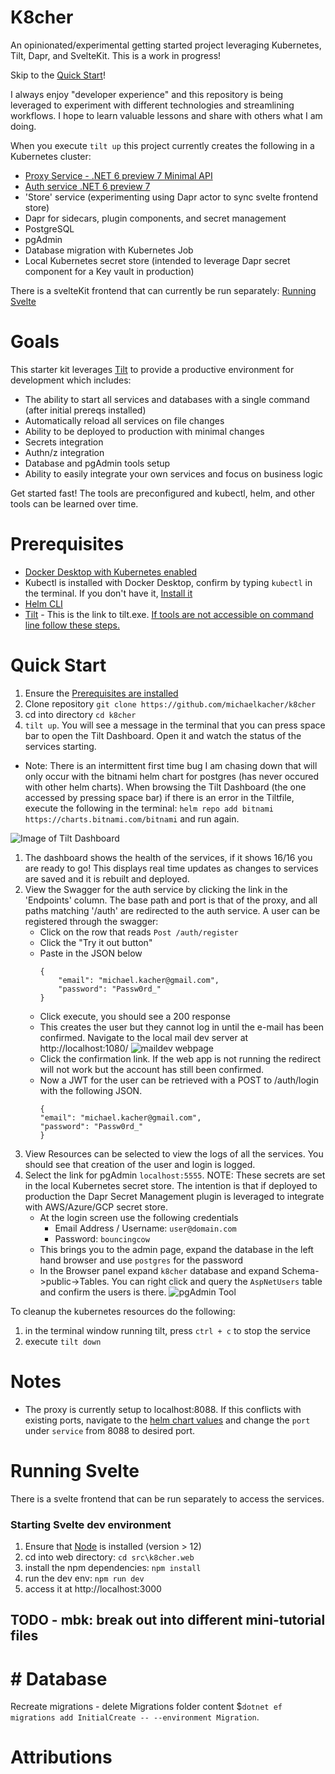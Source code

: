 # K8cher
An opinionated/experimental getting started project leveraging Kubernetes, Tilt, Dapr, and SvelteKit. This is a work in progress!

Skip to the [Quick Start](#quick-start)!

I always enjoy "developer experience" and this repository is being leveraged to experiment with different technologies and streamlining  workflows. I hope to learn valuable lessons and share with others what I am doing. 

When you execute `tilt up` this project currently creates the following in a Kubernetes cluster:
* [Proxy Service - .NET 6 preview 7 Minimal API](./src/k8cher.proxy/README.md)
* [Auth service .NET 6 preview 7](./src/k8cher.auth/README.md)
* 'Store' service (experimenting using Dapr actor to sync svelte frontend store)
* Dapr for sidecars, plugin components, and secret management
* PostgreSQL
* pgAdmin
* Database migration with Kubernetes Job
* Local Kubernetes secret store (intended to leverage Dapr secret component for a Key vault in production)

There is a svelteKit frontend that can currently be run separately: [Running Svelte](#running-svelte)

# Goals
This starter kit leverages [Tilt](https://tilt.dev/) to provide a productive environment for development which includes:
* The ability to start all services and databases with a single command (after initial prereqs installed)
* Automatically reload all services on file changes
* Ability to be deployed to production with minimal changes
* Secrets integration
* Authn/z integration
* Database and pgAdmin tools setup
* Ability to easily integrate your own services and focus on business logic

Get started fast! The tools are preconfigured and kubectl, helm, and other tools can be learned over time.

# Prerequisites
* [Docker Desktop with Kubernetes enabled](https://docs.docker.com/desktop/)
* Kubectl is installed with Docker Desktop, confirm by typing `kubectl` in the terminal. If you don't have it, [Install it](https://kubernetes.io/docs/tasks/tools/)
* [Helm CLI](https://helm.sh/docs/intro/install/)
* [Tilt](https://github.com/tilt-dev/tilt/releases) - This is the link to tilt.exe. [If tools are not accessible on command line follow these steps.](./docs/setup-path.md)

# Quick Start
1) Ensure the [Prerequisites are installed](#prerequisites)
2) Clone repository `git clone https://github.com/michaelkacher/k8cher`
3) cd into directory `cd k8cher`
4) `tilt up`. You will see a message in the terminal that you can press space bar to open the Tilt Dashboard. Open it and watch the status of the services starting.
 
* Note: There is an intermittent first time bug I am chasing down that will only occur with the bitnami helm chart for postgres (has never occured with other helm charts). When browsing the Tilt Dashboard (the one accessed by pressing space bar) if there is an error in the Tiltfile, execute the following in the terminal: `helm repo add bitnami https://charts.bitnami.com/bitnami` and run again. 

 
![Image of Tilt Dashboard](/docs/images/tilt-getting-started.png "Tilt Dashboard")
1) The dashboard shows the health of the services, if it shows 16/16 you are ready to go! This displays real time updates as changes to services are saved and it is rebuilt and deployed.
2) View the Swagger for the auth service by clicking the link in the 'Endpoints' column. The base path and port is that of the proxy, and all paths matching '/auth' are redirected to the auth service. A user can be registered through the swagger:
    * Click on the row that reads `Post /auth/register`
    * Click the "Try it out button"
    * Paste in the JSON below
        ```
        {
            "email": "michael.kacher@gmail.com",
            "password": "Passw0rd_"
        }
        ```
    * Click execute, you should see a 200 response
    * This creates the user but they cannot log in until the e-mail has been confirmed. Navigate to the local mail dev server at http://localhost:1080/
    ![maildev webpage](/docs/images/maildev.png "maildev webpage")
    * Click the confirmation link. If the web app is not running the redirect will not work but the account has still been confirmed.
    * Now a JWT for the user can be retrieved with a POST to /auth/login with the following JSON. 
        ```
        {
        "email": "michael.kacher@gmail.com",
        "password": "Passw0rd_"
        }
        ```
3) View Resources can be selected to view the logs of all the services. You should see that creation of the user and login is logged.
4) Select the link for pgAdmin `localhost:5555`. NOTE: These secrets are set in the local Kubernetes secret store. The intention is that if deployed to production the Dapr Secret Management plugin is leveraged to integrate with AWS/Azure/GCP secret store.
    * At the login screen use the following credentials 
        - Email Address / Username: `user@domain.com`
        - Password: `bouncingcow`
    * This brings you to the admin page, expand the database in the left hand browser and use `postgres` for the password
    * In the Browser panel expand `k8cher` database and expand Schema->public->Tables. You can right click and query the `AspNetUsers` table and confirm the users is there.
    ![pgAdmin Tool](/docs/images/pgadmin-query.png "pgAdmin Tool")

To cleanup the kubernetes resources do the following:
1) in the terminal  window running tilt, press `ctrl + c` to stop the service
2) execute `tilt down`



# Notes
* The proxy is currently setup to localhost:8088. If this conflicts with existing ports, navigate to the [helm chart values](./src/k8cher.proxy/values.yaml) and change the `port` under `service` from 8088 to desired port.

# Running Svelte

There is a svelte frontend that can be run separately to access the services.

### Starting Svelte dev environment

1) Ensure that [Node](https://nodejs.org/en/) is installed (version > 12)
2) cd into web directory: `cd src\k8cher.web`
3) install the npm dependencies: `npm install`
4) run the dev env: `npm run dev`
5) access it at http://localhost:3000


## TODO - mbk: break out into different  mini-tutorial files
# # Database 


Recreate  migrations - delete Migrations folder content $`dotnet ef migrations add InitialCreate -- --environment Migration`.




# Attributions
